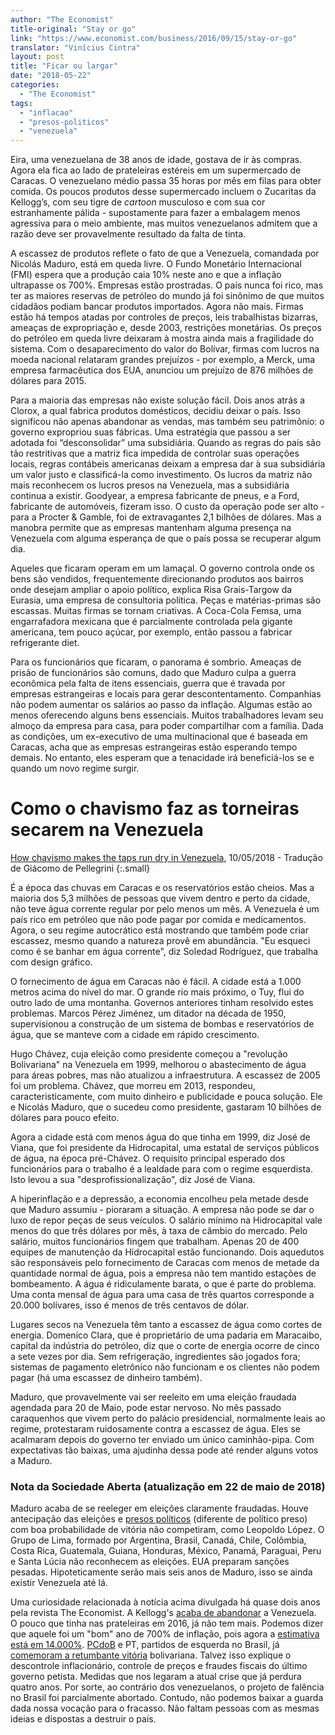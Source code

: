 ```yaml
---
author: "The Economist"
title-original: "Stay or go"
link: "https://www.economist.com/business/2016/09/15/stay-or-go"
translator: "Vinícius Cintra"
layout: post
title: "Ficar ou largar"
date: "2018-05-22"
categories:
  - "The Economist"
tags: 
  - "inflacao"
  - "presos-politicos"
  - "venezuela"
---
```


Eira, uma venezuelana de 38 anos de idade, gostava de ir às compras. Agora ela fica ao lado de prateleiras estéreis em um supermercado de Caracas. O venezuelano médio passa 35 horas por mês em filas para obter comida. Os poucos produtos desse supermercado incluem o Zucaritas da Kellogg’s, com seu tigre de _cartoon_ musculoso e com sua cor estranhamente pálida - supostamente para fazer a embalagem menos agressiva para o meio ambiente, mas muitos venezuelanos admitem que a razão deve ser provavelmente resultado da falta de tinta.

A escassez de produtos reflete o fato de que a Venezuela, comandada por Nicolás Maduro, está em queda livre. O Fundo Monetário Internacional (FMI) espera que a produção caia 10% neste ano e que a inflação ultrapasse os 700%. Empresas estão prostradas. O país nunca foi rico, mas ter as maiores reservas de petróleo do mundo já foi sinônimo de que muitos cidadãos podiam bancar produtos importados. Agora não mais. Firmas estão há tempos atadas por controles de preços, leis trabalhistas bizarras, ameaças de expropriação e, desde 2003, restrições monetárias. Os preços do petróleo em queda livre deixaram à mostra ainda mais a fragilidade do sistema. Com o desaparecimento do valor do Bolívar, firmas com lucros na moeda nacional relataram grandes prejuízos - por exemplo, a Merck, uma empresa farmacêutica dos EUA, anunciou um prejuízo de 876 milhões de dólares para 2015.

Para a maioria das empresas não existe solução fácil. Dois anos atrás a Clorox, a qual fabrica produtos domésticos, decidiu deixar o país. Isso significou não apenas abandonar as vendas, mas também seu patrimônio: o governo expropriou suas fábricas. Uma estratégia que passou a ser adotada foi “desconsolidar” uma subsidiária. Quando as regras do país são tão restritivas que a matriz fica impedida de controlar suas operações locais, regras contábeis americanas deixam a empresa dar à sua subsidiária um valor justo e classificá-la como investimento. Os lucros da matriz não mais reconhecem os lucros presos na Venezuela, mas a subsidiária continua a existir. Goodyear, a empresa fabricante de pneus, e a Ford, fabricante de automóveis, fizeram isso. O custo da operação pode ser alto - para a Procter & Gamble, foi de extravagantes 2,1 bilhões de dólares. Mas a manobra permite que as empresas mantenham alguma presença na Venezuela com alguma esperança de que o país possa se recuperar algum dia.

Aqueles que ficaram operam em um lamaçal. O governo controla onde os bens são vendidos, frequentemente direcionando produtos aos bairros onde desejam ampliar o apoio político, explica Risa Grais-Targow da Eurasia, uma empresa de consultoria política. Peças e matérias-primas são escassas. Muitas firmas se tornam criativas. A Coca-Cola Femsa, uma engarrafadora mexicana que é parcialmente controlada pela gigante americana, tem pouco açúcar, por exemplo, então passou a fabricar refrigerante diet.

Para os funcionários que ficaram, o panorama é sombrio. Ameaças de prisão de funcionários são comuns, dado que Maduro culpa a guerra econômica pela falta de itens essenciais, guerra que é travada por empresas estrangeiras e locais para gerar descontentamento. Companhias não podem aumentar os salários ao passo da inflação. Algumas estão ao menos oferecendo alguns bens essenciais. Muitos trabalhadores levam seu almoço da empresa para casa, para poder compartilhar com a família. Dada as condições, um ex-executivo de uma multinacional que é baseada em Caracas, acha que as empresas estrangeiras estão esperando tempo demais. No entanto, eles esperam que a tenacidade irá beneficiá-los se e quando um novo regime surgir.

# Como o chavismo faz as torneiras secarem na Venezuela

[How chavismo makes the taps run dry in Venezuela](https://www.economist.com/the-americas/2018/05/12/how-chavismo-makes-the-taps-run-dry-in-venezuela), 10/05/2018 - Tradução de Giácomo de Pellegrini
{:.small}

É a época das chuvas em Caracas e os reservatórios estão cheios. Mas a maioria dos 5,3 milhões de pessoas que vivem dentro e perto da cidade, não teve água corrente regular por pelo menos um mês. A Venezuela é um país rico em petróleo que não pode pagar por comida e medicamentos. Agora, o seu regime autocrático está mostrando que também pode criar escassez, mesmo quando a natureza provê em abundância. "Eu esqueci como é se banhar em água corrente", diz Soledad Rodríguez, que trabalha com design gráfico.

O fornecimento de água em Caracas não é fácil. A cidade está a 1.000 metros acima do nível do mar. O grande rio mais próximo, o Tuy, flui do outro lado de uma montanha. Governos anteriores tinham resolvido estes problemas. Marcos Pérez Jiménez, um ditador na década de 1950, supervisionou a construção de um sistema de bombas e reservatórios de água, que se manteve com a cidade em rápido crescimento.

Hugo Chávez, cuja eleição como presidente começou a "revolução Bolivariana" na Venezuela em 1999, melhorou o abastecimento de água para áreas pobres, mas não atualizou a infraestrutura. A escassez de 2005 foi um problema. Chávez, que morreu em 2013, respondeu, caracteristicamente, com muito dinheiro e publicidade e pouca solução. Ele e Nicolás Maduro, que o sucedeu como presidente, gastaram 10 bilhões de dólares para pouco efeito.

Agora a cidade está com menos água do que tinha em 1999, diz José de Viana, que foi presidente da Hidrocapital, uma estatal de serviços públicos de água, na época pré-Chávez. O requisito principal esperado dos funcionários para o trabalho é a lealdade para com o regime esquerdista. Isto levou a sua "desprofissionalização", diz José de Viana.

A hiperinflação e a depressão, a economia encolheu pela metade desde que Maduro assumiu - pioraram a situação. A empresa não pode se dar o luxo de repor peças de seus veículos. O salário mínimo na Hidrocapital vale menos do que três dólares por mês, à taxa de câmbio do mercado. Pelo salário, muitos funcionários fingem que trabalham. Apenas 20 de 400 equipes de manutenção da Hidrocapital estão funcionando. Dois aquedutos são responsáveis pelo fornecimento de Caracas com menos de metade da quantidade normal de água, pois a empresa não tem mantido estações de bombeamento. A água é ridiculamente barata, o que é parte do problema. Uma conta mensal de água para uma casa de três quartos corresponde a 20.000 bolívares, isso é menos de três centavos de dólar.

Lugares secos na Venezuela têm tanto a escassez de água como cortes de energia. Domenico Clara, que é proprietário de uma padaria em Maracaibo, capital da indústria do petróleo, diz que o corte de energia ocorre de cinco a sete vezes por dia. Sem refrigeração, ingredientes são jogados fora; sistemas de pagamento eletrônico não funcionam e os clientes não podem pagar (há uma escassez de dinheiro também).

Maduro, que provavelmente vai ser reeleito em uma eleição fraudada agendada para 20 de Maio, pode estar nervoso. No mês passado caraquenhos que vivem perto do palácio presidencial, normalmente leais ao regime, protestaram ruidosamente contra a escassez de água. Eles se acalmaram depois do governo ter enviado um único caminhão-pipa. Com expectativas tão baixas, uma ajudinha dessa pode até render alguns votos a Maduro.

### Nota da Sociedade Aberta (atualização em 22 de maio de 2018)

Maduro acaba de se reeleger em eleições claramente fraudadas. Houve antecipação das eleições e [presos políticos](https://www.dn.pt/mundo/interior/a-venezuela-tem-234-presos-politicos----ong-9229751.html) (diferente de político preso) com boa probabilidade de vitória não competiram, como Leopoldo López. O Grupo de Lima, formado por Argentina, Brasil, Canadá, Chile, Colômbia, Costa Rica, Guatemala, Guiana, Honduras, México, Panamá, Paraguai, Peru e Santa Lúcia não reconhecem as eleições. EUA preparam sanções pesadas. Hipoteticamente serão mais seis anos de Maduro, isso se ainda existir Venezuela até lá.

Uma curiosidade relacionada à notícia acima divulgada há quase dois anos pela revista The Economist. A Kellogg's [acaba de abandonar](https://www1.folha.uol.com.br/mundo/2018/05/kelloggs-deixa-a-venezuela-e-maduro-diz-que-trabalhadores-serao-os-donos.shtml) a Venezuela. O pouco que tinha nas prateleiras em 2016, já não tem mais. Podemos dizer que aquele foi um "bom" ano de 700% de inflação, pois agora a [estimativa está em 14.000%](http://internacional.estadao.com.br/noticias/geral,fmi-preve-inflacao-de-quase-14000-na-venezuela-e-queda-do-pib-de-15,70002271975). [PCdoB](https://pcdob.org.br/noticias/nota-do-pcdob-vitoria-retumbante-do-povo-venezuelano/) e PT, partidos de esquerda no Brasil, já [comemoram a retumbante vitória](http://www.pt.org.br/blog-secretarias/pt-e-pcdob-nota-conjunta-sobre-as-eleicoes-venezuelanas/) bolivariana. Talvez isso explique o descontrole inflacionário, controle de preços e fraudes fiscais do último governo petista. Medidas que nos legaram a atual crise que já perdura quatro anos. Por sorte, ao contrário dos venezuelanos, o projeto de falência no Brasil foi parcialmente abortado. Contudo, não podemos baixar a guarda dada nossa vocação para o fracasso. Não faltam pessoas com as mesmas ideias e dispostas a destruir o país.
